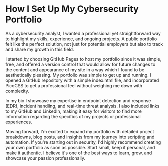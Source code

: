 # How I Set Up My Cybersecurity Portfolio

As a cybersecurity analyst, I wanted a professional yet straightforward way to highlight my skills, experience, and ongoing projects. A public portfolio felt like the perfect solution, not just for potential employers but also to track and share my growth in this field.

I started by choosing GitHub Pages to host my portfolio since it was simple, free, and offered a version control that would allow for future changes to the content and appearance of my site in a way which I found to be aesthetically pleasing. My portfolio was simple to get up and running. I opened a GitHub repository with a simple index.html file, and incorporated PicoCSS to get a professional feel without weighing me down with complexity.

In my bio I showcase my expertise in endpoint detection and response (EDR), incident handling, and real-time threat analysis. I also included links to my GitHub and LinkedIn, making it easy for visitors to find more information regarding the specifics of my projects or professional experiences.

Moving forward, I'm excited to expand my portfolio with detailed project breakdowns, blog posts, and insights from my journey into scripting and automation. If you're starting out in security, I'd highly recommend creating your own portfolio as soon as possible. Start small, keep it personal, and make it authentic. I believe it's one of the best ways to learn, grow, and showcase your passion professionally.
